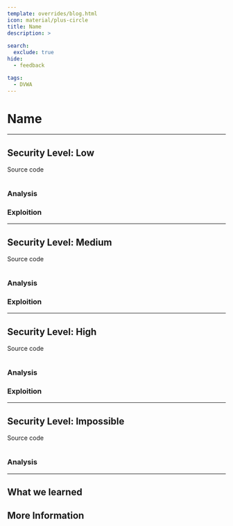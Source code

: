 ```yaml
---
template: overrides/blog.html
icon: material/plus-circle
title: Name
description: >
  
search:
  exclude: true
hide:
  - feedback

tags:
  - DVWA
---
```


# __Name__

---

## __Security Level: Low__

Source code

```php title=""
```

### __Analysis__

### __Exploition__

---

## __Security Level: Medium__

Source code

```php title=""
```

### __Analysis__

### __Exploition__

---

## __Security Level: High__

Source code

```php title=""
```

### __Analysis__

### __Exploition__

---

## __Security Level: Impossible__

Source code

```php title=""
```

### __Analysis__

---

## __What we learned__

## __More Information__